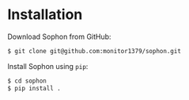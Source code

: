 # Installation

Download Sophon from GitHub:

```bash
$ git clone git@github.com:monitor1379/sophon.git
```

Install Sophon using `pip`:

```bash
$ cd sophon
$ pip install .
```
